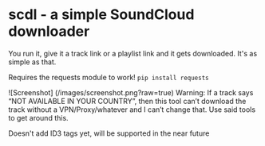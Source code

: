 # scdl - a simple SoundCloud downloader
You run it, give it a track link or a playlist link and it gets downloaded. It's as simple as that.

Requires the requests module to work! `pip install requests`

![Screenshot] (/images/screenshot.png?raw=true)
Warning: If a track says “NOT AVAILABLE IN YOUR COUNTRY”, then this tool can’t download the track without a VPN/Proxy/whatever and I can’t change that. Use said tools to get around this.

Doesn't add ID3 tags yet, will be supported in the near future